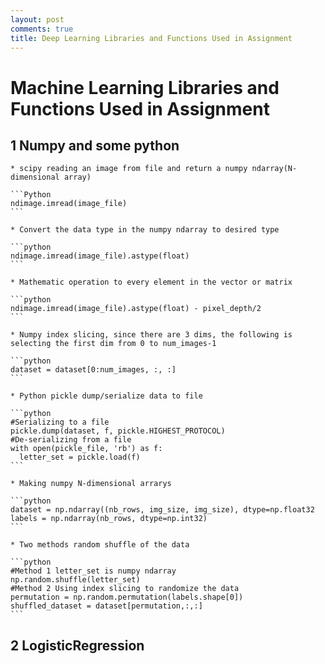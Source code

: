 ```yaml
---
layout: post
comments: true
title: Deep Learning Libraries and Functions Used in Assignment
---
```

# Machine Learning Libraries and Functions Used in Assignment

## 1 Numpy and some python

    * scipy reading an image from file and return a numpy ndarray(N-dimensional array)

    ```Python
    ndimage.imread(image_file)
    ```

    * Convert the data type in the numpy ndarray to desired type

    ```python
    ndimage.imread(image_file).astype(float)
    ```

    * Mathematic operation to every element in the vector or matrix

    ```python
    ndimage.imread(image_file).astype(float) - pixel_depth/2
    ```

    * Numpy index slicing, since there are 3 dims, the following is selecting the first dim from 0 to num_images-1

    ```python
    dataset = dataset[0:num_images, :, :]
    ```

    * Python pickle dump/serialize data to file

    ```python
    #Serializing to a file
    pickle.dump(dataset, f, pickle.HIGHEST_PROTOCOL)
    #De-serializing from a file
    with open(pickle_file, 'rb') as f:
      letter_set = pickle.load(f)
    ```

    * Making numpy N-dimensional arrarys

    ```python
    dataset = np.ndarray((nb_rows, img_size, img_size), dtype=np.float32
    labels = np.ndarray(nb_rows, dtype=np.int32)
    ```

    * Two methods random shuffle of the data

    ```python
    #Method 1 letter_set is numpy ndarray
    np.random.shuffle(letter_set)
    #Method 2 Using index slicing to randomize the data
    permutation = np.random.permutation(labels.shape[0])
    shuffled_dataset = dataset[permutation,:,:]
    ```

## 2 LogisticRegression
